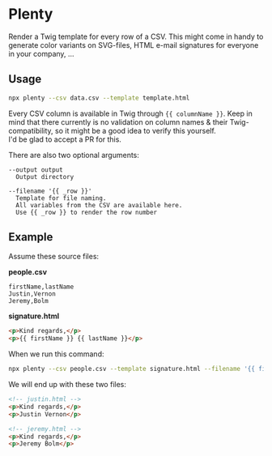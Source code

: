 # Plenty

Render a Twig template for every row of a CSV. This might come in handy to generate color variants on SVG-files, HTML e-mail signatures for everyone in your company, …

## Usage

```sh
npx plenty --csv data.csv --template template.html
```

Every CSV column is available in Twig through `{{ columnName }}`. Keep in mind that there currently is no validation on column names & their Twig-compatibility, so it might be a good idea to verify this yourself.  
I'd be glad to accept a PR for this.

There are also two optional arguments:

```
--output output
  Output directory

--filename '{{ _row }}'
  Template for file naming.
  All variables from the CSV are available here.
  Use {{ _row }} to render the row number
```

## Example

Assume these source files:

**people.csv**

```
firstName,lastName
Justin,Vernon
Jeremy,Bolm
```

**signature.html**

```html
<p>Kind regards,</p>
<p>{{ firstName }} {{ lastName }}</p>
```

When we run this command:

```sh
npx plenty --csv people.csv --template signature.html --filename '{{ firstName }}'
```

We will end up with these two files:

```html
<!-- justin.html -->
<p>Kind regards,</p>
<p>Justin Vernon</p>
```

```html
<!-- jeremy.html -->
<p>Kind regards,</p>
<p>Jeremy Bolm</p>
```
